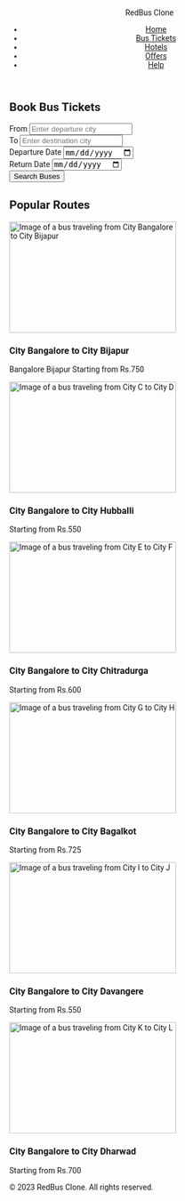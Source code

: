 <html lang="en">
 <head>
  <meta charset="utf-8"/>
  <meta content="width=device-width, initial-scale=1.0" name="viewport"/>
  <title>
   RedBus Clone
  </title>
  <script src="https://cdn.tailwindcss.com">
  </script>
  <link href="https://cdnjs.cloudflare.com/ajax/libs/font-awesome/5.15.3/css/all.min.css" rel="stylesheet"/>
  <link href="https://fonts.googleapis.com/css2?family=Roboto:wght@400;500;700&amp;display=swap" rel="stylesheet"/>
  <style>
   body {
            font-family: 'Roboto', sans-serif;
        }
  </style>
 </head>
 <body class="bg-gray-100">
  <header class="bg-red-600 text-white p-4">
   <div class="container mx-auto flex justify-between items-center">
    <div class="text-2xl font-bold">
     RedBus Clone
    </div>
    <nav>
     <ul class="flex space-x-4">
      <li>
       <a class="hover:underline" href="#">
        Home
       </a>
      </li>
      <li>
       <a class="hover:underline" href="#">
        Bus Tickets
       </a>
      </li>
      <li>
       <a class="hover:underline" href="#">
        Hotels
       </a>
      </li>
      <li>
       <a class="hover:underline" href="#">
        Offers
       </a>
      </li>
      <li>
       <a class="hover:underline" href="#">
        Help
       </a>
      </li>
     </ul>
    </nav>
   </div>
  </header>
  <main class="container mx-auto mt-8">
   <section class="bg-white p-6 rounded-lg shadow-md">
    <h2 class="text-2xl font-bold mb-4">
     Book Bus Tickets
    </h2>
    <form class="space-y-4">
     <div class="flex space-x-4">
      <div class="flex-1">
       <label class="block text-sm font-medium text-gray-700" for="from">
        From
       </label>
       <input class="mt-1 block w-full p-2 border border-gray-300 rounded-md" id="from" placeholder="Enter departure city" type="text"/>
      </div>
      <div class="flex-1">
       <label class="block text-sm font-medium text-gray-700" for="to">
        To
       </label>
       <input class="mt-1 block w-full p-2 border border-gray-300 rounded-md" id="to" placeholder="Enter destination city" type="text"/>
      </div>
     </div>
     <div class="flex space-x-4">
      <div class="flex-1">
       <label class="block text-sm font-medium text-gray-700" for="departure-date">
        Departure Date
       </label>
       <input class="mt-1 block w-full p-2 border border-gray-300 rounded-md" id="departure-date" type="date"/>
      </div>
      <div class="flex-1">
       <label class="block text-sm font-medium text-gray-700" for="return-date">
        Return Date
       </label>
       <input class="mt-1 block w-full p-2 border border-gray-300 rounded-md" id="return-date" type="date"/>
      </div>
     </div>
     <button class="w-full bg-red-600 text-white p-2 rounded-md" type="submit">
      Search Buses
     </button>
    </form>
   </section>
   <section class="mt-8">
    <h2 class="text-2xl font-bold mb-4">
     Popular Routes
    </h2>
    <div class="grid grid-cols-1 md:grid-cols-2 lg:grid-cols-3 gap-4">
     <div class="bg-white p-4 rounded-lg shadow-md">
      <img alt="Image of a bus traveling from City Bangalore to City Bijapur" class="w-full h-40 object-cover rounded-md mb-4" height="200" src="https://storage.googleapis.com/a1aa/image/saxBfJI1E2VwaCOrfEHDTr451pBE7MxsiLfp3CK2idfMEYCPB.jpg" width="300"/>
      <h3 class="text-xl font-bold">
       City Bangalore to City Bijapur
      </h3>
      <p class="text-gray-600">                                                                                                                Bangalore                         Bijapur
       Starting from  Rs.750
      </p>
     </div>
     <div class="bg-white p-4 rounded-lg shadow-md">
      <img alt="Image of a bus traveling from City C to City D" class="w-full h-40 object-cover rounded-md mb-4" height="200" src="https://storage.googleapis.com/a1aa/image/VDvognwtqJ76OBBKeOsQGVpB0LhM5u87Ff98wfNgGGUKCMhnA.jpg" width="300"/>
      <h3 class="text-xl font-bold">
       City  Bangalore  to City Hubballi
      </h3>
      <p class="text-gray-600">
       Starting from Rs.550
      </p>
     </div>
     <div class="bg-white p-4 rounded-lg shadow-md">
      <img alt="Image of a bus traveling from City E to City F" class="w-full h-40 object-cover rounded-md mb-4" height="200" src="https://storage.googleapis.com/a1aa/image/fbqS64enfndjbJycwMwfRfI7rf7ZWXWOGS8JwVnDlV7hQgJ8E.jpg" width="300"/>
      <h3 class="text-xl font-bold">
       City Bangalore to City Chitradurga
      </h3>
      <p class="text-gray-600">
       Starting from Rs.600
      </p>
     </div>
     <div class="bg-white p-4 rounded-lg shadow-md">
      <img alt="Image of a bus traveling from City G to City H" class="w-full h-40 object-cover rounded-md mb-4" height="200" src="https://storage.googleapis.com/a1aa/image/GuqpLddbct6gChYgpI6tFxnmuQeA7gwEE5KOy0D0mTcjAT4JA.jpg" width="300"/>
      <h3 class="text-xl font-bold">
       City Bangalore to City Bagalkot
      </h3>
      <p class="text-gray-600">
       Starting from Rs.725
      </p>
     </div>
     <div class="bg-white p-4 rounded-lg shadow-md">
      <img alt="Image of a bus traveling from City I to City J" class="w-full h-40 object-cover rounded-md mb-4" height="200" src="https://storage.googleapis.com/a1aa/image/0lZ7FkXAuvZjJhFH5Li9zIenx4Njx3EDDf0NYIfLrH49BMhnA.jpg" width="300"/>
      <h3 class="text-xl font-bold">
       City Bangalore to City Davangere
      </h3>
      <p class="text-gray-600">
       Starting from Rs.550
      </p>
     </div>
     <div class="bg-white p-4 rounded-lg shadow-md">
      <img alt="Image of a bus traveling from City K to City L" class="w-full h-40 object-cover rounded-md mb-4" height="200" src="https://storage.googleapis.com/a1aa/image/17LlNvc1eVx3b6oDKFA6LeEuK5WfEVtbSQMl4xJvoROfDYCPB.jpg" width="300"/>
      <h3 class="text-xl font-bold">
       City Bangalore to City Dharwad
      </h3>
      <p class="text-gray-600">
       Starting from Rs.700
      </p>
     </div>
    </div>
   </section>
  </main>
  <footer class="bg-gray-800 text-white p-4 mt-8">
   <div class="container mx-auto text-center">
    <p>
     © 2023 RedBus Clone. All rights reserved.
    </p>
   </div>
  </footer>
 </body>
</html>
